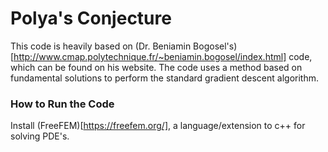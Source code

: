 # Polya's Conjecture
This code is heavily based on (Dr. Beniamin Bogosel's)[http://www.cmap.polytechnique.fr/~beniamin.bogosel/index.html] code, which can be found on his website. The code uses a method based on fundamental solutions to perform the standard gradient descent algorithm.

### How to Run the Code
Install (FreeFEM)[https://freefem.org/], a language/extension to c++ for solving PDE's.